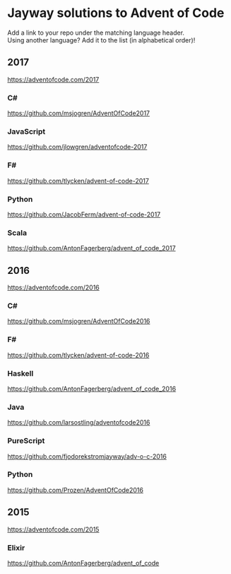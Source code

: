 # Jayway solutions to Advent of Code

Add a link to your repo under the matching language header.  
Using another language? Add it to the list (in alphabetical order)!

## 2017

https://adventofcode.com/2017

### C# #
https://github.com/msjogren/AdventOfCode2017

### JavaScript

https://github.com/jlowgren/adventofcode-2017

### F# #
https://github.com/tlycken/advent-of-code-2017

### Python
https://github.com/JacobFerm/advent-of-code-2017

### Scala
https://github.com/AntonFagerberg/advent_of_code_2017

## 2016
 
https://adventofcode.com/2016

### C# #
https://github.com/msjogren/AdventOfCode2016

### F# #
https://github.com/tlycken/advent-of-code-2016

### Haskell
https://github.com/AntonFagerberg/advent_of_code_2016

### Java
https://github.com/larsostling/adventofcode2016

### PureScript
https://github.com/fjodorekstromjayway/adv-o-c-2016

### Python
https://github.com/Prozen/AdventOfCode2016

## 2015

https://adventofcode.com/2015

### Elixir
https://github.com/AntonFagerberg/advent_of_code
